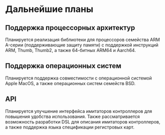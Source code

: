 # Дальнейшие планы

## Поддержка процессорных архитектур
Планируется реализация библиотеки для процессоров семейства ARM A-серии (поддерживающие защиту памяти) с поддержкой инструкций ARM, Thumb, Thumb2, а также 64-битных ARM64 и Aarch64.

## Поддержка операционных систем
Планируется поддержка совместимости с операционной системой Apple MacOS, а также операционных систем семейств BSD.

## API
Планируется улучшение интерфейса имитаторов контроллеров для повышения удобства использования. Также рассматривается возможность разработки DSL для описания имитаторов контроллеров, а также поддержка языка спецификации регистровых карт.
